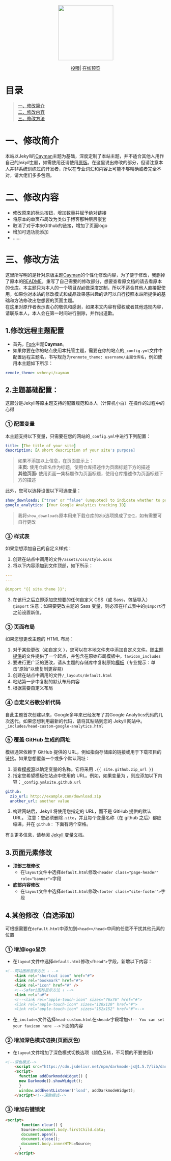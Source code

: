 <!-- logo -->
<p align="center">
    <a href="https://wangcy.tk" alt="Wangcy Logo">
    <img src="https://www.notion.so/image/https%3A%2F%2Fs3-us-west-2.amazonaws.com%2Fsecure.notion-static.com%2F9896bb2e-d7f9-41ac-a4e6-5f9ac2d2f652%2FWCY%E7%9A%84%E4%B8%AA%E4%BA%BAlogo.png?table=block&id=e714d3e8-f158-486c-87e0-baa42b87f805" height="173"/></a>
</p>

<!--个人项目跳转页-->
<div align="center">
    <a href="https://donate.wangcy.tk">投喂</a>|
    <a href="http://wangcy.tk/cayman/">在线预览</a>
</div>

# 目录

> [一、修改简介](#%E4%BF%AE%E6%94%B9%E7%AE%80%E4%BB%8B)<br>
> [二、修改内容](#%E4%BF%AE%E6%94%B9%E5%86%85%E5%AE%B9)<br>
> [三、修改方法](#%E4%BF%AE%E6%94%B9%E6%96%B9%E6%B3%95)

# 一、修改简介

本站以Jekyll的[Cayman](https://github.com/pages-themes/cayman)主题为基础，深度定制了本站主题，并不适合其他人用作自己的*jekyll*主题，如需使用还请使用[原版](https://github.com/pages-themes/cayman)。在这里说出修改的部分，但请注意本人并非系统训练过的开发者，所以在专业词汇和内容上可能不够精确或者完全不对，请大佬们多多包涵。

# 二、修改内容

- 修改原来的标头按钮，增加数量并赋予绝对链接<br>
- 将原本的单页布局改为类似于博客那种层层嵌套<br>
- 取消了对于本来GIthub的链接，增加了页面logo<br>
- 增加可选功能添加
- ……

# 三、修改方法

这里所写明的是针对原版主题[Cayman](https://github.com/pages-themes/cayman)的个性化修改内容，为了便于修改，我删掉了原本的[README](https://github.com/pages-themes/cayman#readme)。重写了自己需要的修改部分，想要查看原文档的请去看原本的仓库。本主题只为本人的一个项目[Wall](https://wangcy.tk/wall)做深度定制，所以不适合其他人直接配使用，如果你对本站的修改模式和成品效果感兴趣的话可以自行按照本站所提供的基础和方法修改出您想要的页面主题。<br>
在这里对原作者表示衷心的敬佩和感谢，如果本文内容有侵权或者其他违规内容，请联系本人，本人会在第一时间进行删除，并作出道歉。
    
## 1.修改远程主题配置
- 首先，[Fork](https://github.com/pages-themes/cayman)主题**Cayman**。<br>
- 如果你要在你的站点使用本托管主题，需要在你的站点的```_config.yml```文件中配置远程主题名，书写规范为```renmote_theme: username/主题仓库名```，例如使用本主题如下所示：

```yaml
remote_theme: wchenyi/cayman
 ```
 
## 2.主题基础配置：
这部分是Jekyll等原主题支持的配置规范和本人（计算机小白）在操作的过程中的心得

### ① 配置变量
本主题支持以下变量，只需要在您的网站的```_config.yml```中进行下列配置：
```yml
title: [The title of your site]
description: [A short description of your site's purpose]
```
> 如果不添加以上信息，在页面显示上：<br>
> **主页:** 使用仓库名作为标题，使用仓库描述作为页面标题下方的描述<br>
> **其他页面:** 使用页面一集标题作为页面标题，使用仓库描述作为页面标题下方的描述

此外，您可以选择设置以下可选变量：
```yml
show_downloads: ["true" or "false" (unquoted) to indicate whether to provide a download URL]
google_analytics: [Your Google Analytics tracking ID]
```
> 我将```show_downloads```原本用来下载仓库的zip选项换成了```空位```，如有需要可自行更改

### ③ 样式表
如果您想添加自己的自定义样式：
1. 创建在站点中调用的文件```/assets/css/style.scss```
2. 将以下内容添加到文件顶部，如下所示：
```yml
---
---

@import "{{ site.theme }}";
```
3. 在该行之后立即添加您想要的任何自定义 CSS（或 Sass，包括导入）```@import```
注意：如果要更改主题的 Sass 变量，则必须在样式表中的```@import```行之前设置新值。

### ③ 页面布局
如果您想更改主题的 HTML 布局：

1. 对于某些更改（如自定义 ），您可以在本地文件夹中添加自定义文件。[随主题提供](https://github.com/pages-themes/cayman/tree/master/_includes)的文件提供了一个起点，并包含在原始布局模板中。```favicon_includes```
2. 要进行更广泛的更改，请从主题的存储库中复制原始[模板](https://github.com/pages-themes/cayman/blob/master/_layouts/default.html)（专业提示：单击“原始”以使复制更容易)
3. 创建在站点中调用的文件```/_layouts/default.html```
4. 粘贴第一步中复制的默认布局内容
5. 根据需要自定义布局

### ④ 自定义谷歌分析代码
自此主题首次创建以来，Google多年来已经发布了其Google Analytics代码的几次迭代。如果您想利用最新的代码，请将其粘贴到您的 Jekyll 网站中。```_includes/head-custom-google-analytics.html```

### ⑤ 覆盖 GitHub 生成的网址
模板通常依赖于 GitHub 提供的 URL，例如指向存储库的链接或用于下载项目的链接。如果您想覆盖一个或多个默认网址：

1. 查看[模板源](https://github.com/pages-themes/cayman/blob/master/_layouts/default.html)以确定变量的名称。它将采用 ```.{{ site.github.zip_url }}```
2. 指定您希望模板在站点中使用的 URL。例如，如果变量为 ，则应添加以下内容：```_config.ymlsite.github.url```
```yml
github:
  zip_url: http://example.com/download.zip
  another_url: another value
```
3. 构建网站后，Jekyll 将使用您指定的 URL，而不是 GitHub 提供的默认 URL。
注意：您必须删除```.site```，并且每个变量名称（在 github 之后）都应缩进，并在 ```github：``` 下面有两个空格。

有关更多信息，请参阅 [Jekyll 变量文档](https://jekyllrb.com/docs/variables/)。

## 3.页面元素修改
- **顶部三框修改**
  - 在```layout```文件中选择```default.html```修改```<header class="page-header" role="banner">```字段
- **底部内容修改**
  - 在```layout```文件中选择```default.html```修改```<footer class="site-footer">```字段
  
## 4.其他修改（自选添加）
可根据需要在```default.html```中添加到```<head></head>```中间的任意不干扰其他元素的位置

### ① 增加logo显示
  - 在```layout```文件中选择```default.html```修改```<fhead">```字段，新增以下内容：
```html
<!--网站图标显示方法 ↓ -->
    <link rel="shortcut icon" href="#">
    <link rel="bookmark" href="#">
    <link rel="icon" href="#" />
    <!--Safari图标显示方法 ↓ -->
    <link rel="a#">
    <!--<link rel="apple-touch-icon" sizes="76x76" href="#">
    <link rel="apple-touch-icon" sizes="120x120" href="#">
    <link rel="apple-touch-icon" sizes="152x152" href="#">-->
```
  - 在```_includes```文件选择```head-custom.html```在```<head>```字段增加```<!-- You can set your favicon here -->```下面的内容

### ② 增加深色模式切换(页面反色)
  - 在```layout```文件增加了深色模式切换选项（颜色反转，不习惯的不要使用）
```html
<!--深色模式-->
    <script src="https://cdn.jsdelivr.net/npm/darkmode-js@1.5.7/lib/darkmode-js.min.js"></script>
    <script>
      function addDarkmodeWidget() {
      new Darkmode().showWidget();
      }
      window.addEventListener('load', addDarkmodeWidget);
    </script><!--深色模式-->
```

### ③ 增加右键锁定
```html
<script>
       function clear() {
       Source=document.body.firstChild.data;
       document.open();
       document.close();
       document.body.innerHTML=Source;
      }
    </script>
```
